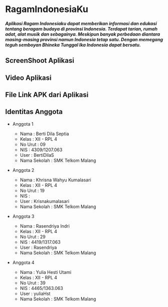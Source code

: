 # RagamIndonesiaKu
##### Aplikasi Ragam Indonesiaku dapat memberikan informasi dan edukasi tentang beragam budaya di provinsi Indonesia. Terdapat tarian, rumah adat, alat musik dan sebagainya. Meskipun banyak perbedaan diantara masing-masing provinsi namun Indonesia tetap satu. Dengan memegang teguh semboyan Bhineka Tunggal Ika Indonesia dapat bersatu.
## ScreenShoot Aplikasi
## Video Aplikasi
## File Link APK dari Aplikasi
## Identitas Anggota
* Anggota 1
    - Nama            : Berti Dila Septia  
    - Kelas           : XII - RPL 4
    - No Urut         : 09
    - NIS             : 4309/1207.063
    - User            : BertiDilaS
    - Nama Sekolah    : SMK Telkom Malang

* Anggota 2
    - Nama            : Khrisna Wahyu Kumalasari  
    - Kelas           : XII - RPL 4
    - No Urut         : 19
    - NIS             : 
    - User            : Krisnakumalasari
    - Nama Sekolah    : SMK Telkom Malang
    
* Anggota 3
    - Nama            : Rasendriya Indri
    - Kelas           : XII - RPL 4
    - No Urut         : 29
    - NIS             : 4419/1317.063
    - User            : Rasendriya
    - Nama Sekolah    : SMK Telkom Malang
    
* Anggota 4
    - Nama            : Yulia Hesti Utami
    - Kelas           : XII - RPL 4
    - No Urut         : 39
    - NIS             : 4465/1363.063
    - User            : yuliaHst
    - Nama Sekolah    : SMK Telkom Malang
